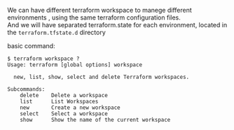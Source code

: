 We can have different terraform workspace to manege different environments , using the same terraform configuration files. \
And we will have separated terraform.state for each environment, located in the `terraform.tfstate.d` directory

basic command:

```
$ terraform workspace ?
Usage: terraform [global options] workspace

  new, list, show, select and delete Terraform workspaces.

Subcommands:
    delete    Delete a workspace
    list      List Workspaces
    new       Create a new workspace
    select    Select a workspace
    show      Show the name of the current workspace
```